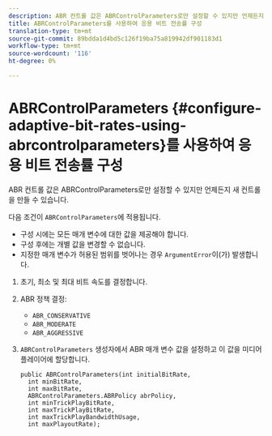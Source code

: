 ```yaml
---
description: ABR 컨트롤 값은 ABRControlParameters로만 설정할 수 있지만 언제든지 새 컨트롤을 만들 수 있습니다.
title: ABRControlParameters를 사용하여 응용 비트 전송률 구성
translation-type: tm+mt
source-git-commit: 89bdda1d4bd5c126f19ba75a819942df901183d1
workflow-type: tm+mt
source-wordcount: '116'
ht-degree: 0%

---
```



# ABRControlParameters {#configure-adaptive-bit-rates-using-abrcontrolparameters}를 사용하여 응용 비트 전송률 구성

ABR 컨트롤 값은 ABRControlParameters로만 설정할 수 있지만 언제든지 새 컨트롤을 만들 수 있습니다.

다음 조건이 `ABRControlParameters`에 적용됩니다.

* 구성 시에는 모든 매개 변수에 대한 값을 제공해야 합니다.
* 구성 후에는 개별 값을 변경할 수 없습니다.
* 지정한 매개 변수가 허용된 범위를 벗어나는 경우 `ArgumentError`이(가) 발생합니다.

1. 초기, 최소 및 최대 비트 속도를 결정합니다.
1. ABR 정책 결정:

   * `ABR_CONSERVATIVE`
   * `ABR_MODERATE`
   * `ABR_AGGRESSIVE`

1. `ABRControlParameters` 생성자에서 ABR 매개 변수 값을 설정하고 이 값을 미디어 플레이어에 할당합니다.

   ```
   public ABRControlParameters(int initialBitRate, 
     int minBitRate, 
     int maxBitRate, 
     ABRControlParameters.ABRPolicy abrPolicy, 
     int minTrickPlayBitRate, 
     int maxTrickPlayBitRate, 
     int maxTrickPlayBandwidthUsage, 
     int maxPlayoutRate);
   ```
